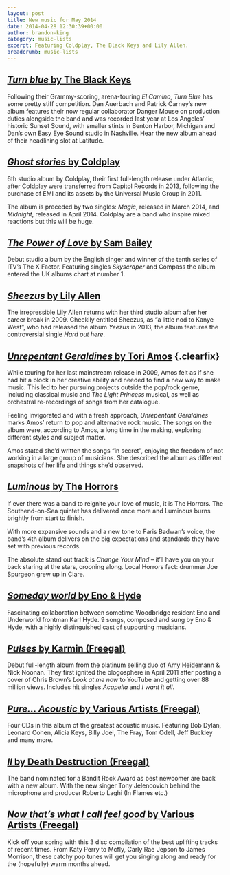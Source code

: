 ```yaml
---
layout: post
title: New music for May 2014
date: 2014-04-28 12:30:39+00:00
author: brandon-king
category: music-lists
excerpt: Featuring Coldplay, The Black Keys and Lily Allen.
breadcrumb: music-lists
---
```

## [<cite>Turn blue</cite> by The Black Keys](http://suffolk.spydus.co.uk/cgi-bin/spydus.exe/ENQ/OPAC/BIBENQ/32471005?QRY=CTIBIB%3C%20IRN(37689697)&QRYTEXT=Turn%20blue%20%5Bsound%20recording%5D)

Following their Grammy-scoring, arena-touring <cite>El Camino</cite>, <cite>Turn Blue</cite> has some pretty stiff competition. Dan Auerbach and Patrick Carney’s new album features their now regular collaborator Danger Mouse on production duties alongside the band and was recorded last year at Los Angeles’ historic Sunset Sound, with smaller stints in Benton Harbor, Michigan and Dan’s own Easy Eye Sound studio in Nashville. Hear the new album ahead of their headlining slot at Latitude.

## [<cite>Ghost stories</cite> by Coldplay](http://suffolk.spydus.co.uk/cgi-bin/spydus.exe/ENQ/OPAC/BIBENQ/32469297?QRY=CTIBIB%3C%20IRN(37690131)&QRYTEXT=Ghost%20stories%20%5Bsound%20recording%5D)

6th studio album by Coldplay, their first full-length release under Atlantic, after Coldplay were transferred from Capitol Records in 2013, following the purchase of EMI and its assets by the Universal Music Group in 2011.

The album is preceded by two singles: <cite>Magic</cite>, released in March 2014, and <cite>Midnight</cite>, released in April 2014. Coldplay are a band who inspire mixed reactions but this will be huge.

## [<cite>The Power of Love</cite> by Sam Bailey](http://suffolklibraries.freegalmusic.com/artists/view/U2FtIEJhaWxleQ==/28876669/c29ueQ)

Debut studio album by the English singer and winner of the tenth series of ITV&#8217;s The X Factor. Featuring singles <cite>Skyscraper</cite> and Compass the album entered the UK albums chart at number 1.

## [<cite>Sheezus</cite> by Lily Allen](http://suffolk.spydus.co.uk/cgi-bin/spydus.exe/ENQ/OPAC/BIBENQ/32474017?QRY=CTIBIB%3C%20IRN(37821475)&QRYTEXT=Sheezus%20%5Bsound%20recording%5D)

The irrepressible Lily Allen returns with her third studio album after her career break in 2009. Cheekily entitled Sheezus, as “a little nod to Kanye West”, who had released the album <cite>Yeezus</cite> in 2013, the album features the controversial single <cite>Hard out here</cite>.

## [<cite>Unrepentant Geraldines</cite> by Tori Amos](http://suffolk.spydus.co.uk/cgi-bin/spydus.exe/ENQ/OPAC/BIBENQ/32477440?QRY=CTIBIB%3C%20IRN(37819381)&QRYTEXT=Unrepentant%20Geraldines%20%5Bsound%20recording%5D) {.clearfix}

While touring for her last mainstream release in 2009, Amos felt as if she had hit a block in her creative ability and needed to find a new way to make music. This led to her pursuing projects outside the pop/rock genre, including classical music and <cite>The Light Princess</cite> musical, as well as orchestral re-recordings of songs from her catalogue.

Feeling invigorated and with a fresh approach, <cite>Unrepentant Geraldines</cite> marks Amos&#8217; return to pop and alternative rock music. The songs on the album were, according to Amos, a long time in the making, exploring different styles and subject matter.

Amos stated she&#8217;d written the songs “in secret”, enjoying the freedom of not working in a large group of musicians. She described the album as different snapshots of her life and things she&#8217;d observed.

## [<cite>Luminous</cite> by The Horrors](http://suffolk.spydus.co.uk/cgi-bin/spydus.exe/ENQ/OPAC/BIBENQ/32483747?QRY=CTIBIB%3C%20IRN(38359961)&QRYTEXT=Luminous%20%5Bsound%20recording%5D)

If ever there was a band to reignite your love of music, it is The Horrors. The Southend-on-Sea quintet has delivered once more and Luminous burns brightly from start to finish.

With more expansive sounds and a new tone to Faris Badwan’s voice, the band&#8217;s 4th album delivers on the big expectations and standards they have set with previous records.

The absolute stand out track is <cite>Change Your Mind</cite> – it&#8217;ll have you on your back staring at the stars, crooning along. Local Horrors fact: drummer Joe Spurgeon grew up in Clare.

## [<cite>Someday world</cite> by Eno & Hyde](http://suffolk.spydus.co.uk/cgi-bin/spydus.exe/ENQ/OPAC/BIBENQ/32484353?QRY=CTIBIB%3C%20IRN(38359960)&QRYTEXT=Someday%20world%20%5Bsound%20recording%5D)

Fascinating collaboration between sometime Woodbridge resident Eno and Underworld frontman Karl Hyde. 9 songs, composed and sung by Eno & Hyde, with a highly distinguished cast of supporting musicians.

## [<cite>Pulses</cite> by Karmin (Freegal)](http://suffolklibraries.freegalmusic.com/artists/view/S2FybWlu/28455583/c29ueQ)

Debut full-length album from the platinum selling duo of Amy Heidemann & Nick Noonan. They first ignited the blogosphere in April 2011 after posting a cover of Chris Brown&#8217;s <cite>Look at me now</cite> to YouTube and getting over 88 million views. Includes hit singles <cite>Acapella</cite> and <cite>I want it all</cite>.

## [<cite>Pure… Acoustic</cite> by Various Artists (Freegal)](http://suffolklibraries.freegalmusic.com/artists/view/VmFyaW91cw==/28881367/c29ueQ)

Four CDs in this album of the greatest acoustic music. Featuring Bob Dylan, Leonard Cohen, Alicia Keys, Billy Joel, The Fray, Tom Odell, Jeff Buckley and many more.

## [<cite>II</cite> by Death Destruction (Freegal)](http://suffolklibraries.freegalmusic.com/artists/view/RGVhdGggRGVzdHJ1Y3Rpb24=/29002386/c29ueQ==)

The band nominated for a Bandit Rock Award as best newcomer are back with a new album. With the new singer Tony Jelencovich behind the microphone and producer Roberto Laghi (In Flames etc.)

## [<cite>Now that’s what I call feel good</cite> by Various Artists (Freegal)](http://suffolklibraries.freegalmusic.com/artists/view/VmFyaW91cw==/28896861/c29ueQ)

Kick off your spring with this 3 disc compilation of the best uplifting tracks of recent times. From Katy Perry to Mcfly, Carly Rae Jepson to James Morrison, these catchy pop tunes will get you singing along and ready for the (hopefully) warm months ahead.
